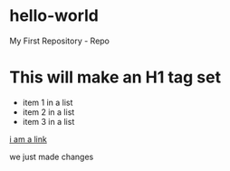 # hello-world
My First Repository - Repo

# This will make an H1 tag set


- item 1 in a list
- item 2 in a list
- item 3 in a list

[i am a link](http://www.southhills.edu)

we just made changes

